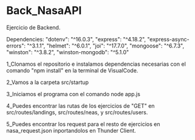 # Back_NasaAPI

Ejercicio de Backend.

Dependencies:
"dotenv": "^16.0.3",
"express": "^4.18.2",
"express-async-errors": "^3.1.1",
"helmet": "^6.0.1",
"joi": "^17.7.0",
"mongoose": "^6.7.3",
"winston": "^3.8.2",
"winston-mongodb": "^5.1.0"


1_Clonamos el repositorio e instalamos dependencias necesarias con el comando "npm install" en la terminal de VisualCode. 

2_Vamos a la carpeta src/startup

3_Iniciamos el programa con el comando node app.js

4_Puedes encontrar las rutas de los ejercicios de "GET" en src/routes/landings, src/routes/neas, y src/routes/users.

5_Puedes encontrar los request para el resto de ejercicios en nasa_request.json inportandolos en Thunder Client.
